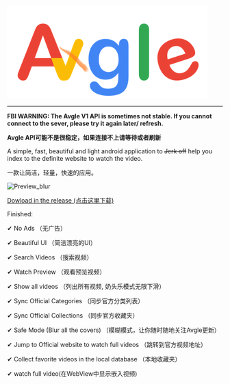 ![Logo](./logo.png)

---

<b>FBI WARNING: The Avgle V1 API is sometimes not stable. If you cannot connect to the sever, please try it again later/ refresh.</b>

**Avgle API可能不是很稳定，如果连接不上请等待或者刷新**

A simple, fast, beautiful and light android application to <del>Jerk off</del> help you index to the definite website to watch the video.

一款让简洁，轻量，快速的应用。

![Preview_blur](Preview1.png)

[Dowload in the release (点击这里下载)](https://github.com/absolutelycold/Axgle/releases)

Finished:

✔ No Ads （无广告）

✔ Beautiful UI （简洁漂亮的UI）

✔ Search Videos （搜索视频）

✔ Watch Preview （观看预览视频）

✔ Show all videos （列出所有视频, 奶头乐模式无限下滑）

✔ Sync Official Categories （同步官方分类列表）

✔ Sync Official Collections （同步官方收藏夹）

✔ Safe Mode (Blur all the covers) （模糊模式，让你随时随地关注Avgle更新）

✔ Jump to Official website to watch full videos （跳转到官方视频地址）

✔ Collect favorite videos in the local database （本地收藏夹）

✔ watch full video(在WebView中显示嵌入视频)